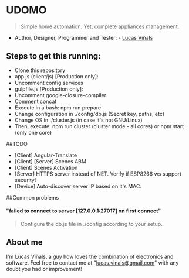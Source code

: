 # UDOMO
> Simple home automation. Yet, complete appliances management.

* Author, Designer, Programmer and Tester: - [Lucas Viñals](https://github.com/lucasvinals)

## Steps to get this running:
* Clone this repository
* app.js (client/js) [Production only]:
 * Uncomment config services
* gulpfile.js [Production only]: 
 * Uncomment google-closure-compiler
 * Comment concat
* Execute in a bash: npm run prepare
* Change configuration in ./config/db.js (Secret key, paths, etc)
* Change OS in ./cluster.js (in case it's not GNU/Linux)
* Then, execute: npm run cluster (cluster mode - all cores) or npm start (only one core)

##TODO
+ [Client] Angular-Translate
+ [Client] [Server] Scenes ABM
+ [Client] Scenes Activation
+ [Server] HTTPS server instead of NET. Verify if ESP8266 ws support security!
+ [Device] Auto-discover server IP based on it's MAC.

##Common problems
#### "failed to connect to server [127.0.0.1:27017] on first connect"
> Configure the db.js file in ./config according to your setup.

## About me
I'm Lucas Viñals, a guy how loves the combination of electronics and software. Feel free to contact me at "lucas.vinals@gmail.com" with any doubt you had or improvement!
